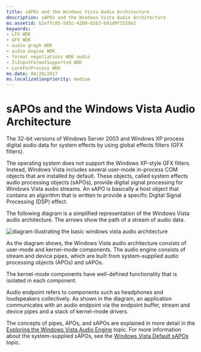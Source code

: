 ```yaml
---
title: sAPOs and the Windows Vista Audio Architecture
description: sAPOs and the Windows Vista Audio Architecture
ms.assetid: b2effc05-5d5c-4209-b2b3-b91d9f1519e2
keywords:
- LFX WDK
- GFX WDK
- audio graph WDK
- audio engine WDK
- format negotiations WDK audio
- IsInputFormatSupported WDK
- LockForProcess WDK
ms.date: 04/20/2017
ms.localizationpriority: medium
---
```


# sAPOs and the Windows Vista Audio Architecture


The 32-bit versions of Windows Server 2003 and Windows XP process digital audio data for system effects by using global effects filters (GFX filters).

The operating system does not support the Windows XP-style GFX filters. Instead, Windows Vista includes several user-mode in-process COM objects that are installed by default. These objects, called system effects audio processing objects (sAPOs), provide digital signal processing for Windows Vista audio streams. An sAPO is basically a host object that contains an algorithm that is written to provide a specific Digital Signal Processing (DSP) effect.

The following diagram is a simplified representation of the Windows Vista audio architecture. The arrows show the path of a stream of audio data.

![diagram illustrating the basic windows vista audio architecture](images/sysfxapo-ms-components.png)

As the diagram shows, the Windows Vista audio architecture consists of user-mode and kernel-mode components. The audio engine consists of stream and device pipes, which are built from system-supplied audio processing objects (APOs) and sAPOs.

The kernel-mode components have well-defined functionality that is isolated in each component.

Audio endpoint refers to components such as headphones and loudspeakers collectively. As shown in the diagram, an application communicates with an audio endpoint via the endpoint buffer, stream and device pipes and a stack of kernel-mode drivers.

The concepts of pipes, APOs, and sAPOs are explained in more detail in the [Exploring the Windows Vista Audio Engine](exploring-the-windows-vista-audio-engine.md) topic. For more information about the system-supplied sAPOs, see the [Windows Vista Default sAPOs](windows-vista-default-sapos.md) topic.

 

 




